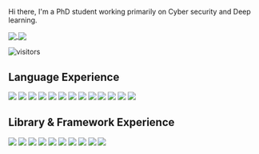 Hi there, I'm a PhD student  working primarily on Cyber security and Deep learning.

<a href="#">
  <img align="center" src="https://github-readme-stats.vercel.app/api?username=Amr-Abdelaziz&count_private=true&theme=dark" />
</a>

<a href="#">
  <img align="center" src="https://github-readme-stats.vercel.app/api/top-langs/?username=Amr-Abdelaziz&layout=compact&count_private=true&theme=dark" />
</a>

![visitors](https://visitor-badge.glitch.me/badge?page_id=tlkh.visitor-badge&left_color=green&right_color=red)
## Language Experience

<img src="https://img.shields.io/badge/Python-grey.svg?&style=square&logo=Python"> <img src="https://img.shields.io/badge/C++-grey.svg?&style=square&logo=C++"> <img src="https://img.shields.io/badge/C-grey.svg?&style=square&logo=C"> <img src="https://img.shields.io/badge/Java-grey.svg?&style=square&logo=Java"> <img src="https://img.shields.io/badge/JavaScript-grey.svg?&style=square&logo=JavaScript"> <img src="https://img.shields.io/badge/TypeScript-grey.svg?&style=square&logo=TypeScript"> <img src="https://img.shields.io/badge/Dart-grey.svg?&style=square&logo=Dart"> <img src="https://img.shields.io/badge/PostgreSQL-grey.svg?&style=square&logo=PostgreSQL"> <img src="https://img.shields.io/badge/MySQL-grey.svg?&style=square&logo=MySQL&logoColor=white"> <img src="https://img.shields.io/badge/HTML5-grey.svg?&style=square&logo=HTML5"> <img src="https://img.shields.io/badge/XML-grey.svg?&style=square&logo=XML"> <img src="https://img.shields.io/badge/CSS3-grey.svg?&style=square&logo=CSS3"> <img src="https://img.shields.io/badge/PHP-grey.svg?&style=square&logo=PHP">

## Library & Framework Experience
<img src="https://img.shields.io/badge/React-grey.svg?&style=square&logo=React"> <img src="https://img.shields.io/badge/Express-grey.svg?&style=square&logo=Express"> <img src="https://img.shields.io/badge/Node.Js-grey.svg?&style=square&logo=Node.js"> <img src="https://img.shields.io/badge/OpenCV-grey.svg?&style=square&logo=OpenCV"> <img src="https://img.shields.io/badge/NumPy-grey.svg?&style=square&logo=NumPy"> <img src="https://img.shields.io/badge/PyTorch-grey.svg?&style=square&logo=PyTorch"> <img src="https://img.shields.io/badge/FFmpeg-grey.svg?&style=square&logo=FFmpeg"> <img src="https://img.shields.io/badge/TensorFlow-grey.svg?&style=square&logo=TensorFlow"> <img src="https://img.shields.io/badge/Keras-grey.svg?&style=square&logo=Keras"> <img src="https://img.shields.io/badge/Flutter-grey.svg?&style=square&logo=Flutter">
<!--
**Amr-Navy/Amr-Navy** is a ✨ _special_ ✨ repository because its `README.md` (this file) appears on your GitHub profile.

Here are some ideas to get you started:

- 🔭 I’m currently working on ...
- 🌱 I’m currently learning ...
- 👯 I’m looking to collaborate on ...
- 🤔 I’m looking for help with ...
- 💬 Ask me about ...
- 📫 How to reach me: ...
- 😄 Pronouns: ...
- ⚡ Fun fact: ...
-->
